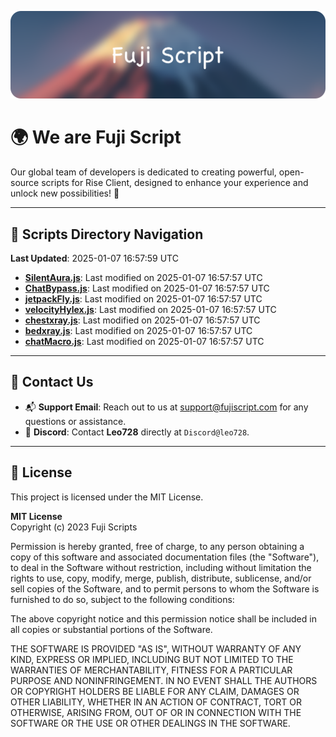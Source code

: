 ![Banner](.github/b.webp)

# 🌍 **We are Fuji Script**

Our global team of developers is dedicated to creating powerful, open-source scripts for Rise Client, designed to enhance your experience and unlock new possibilities! 🌟

---
<!-- SCRIPTS_NAVIGATION_START -->
## 📂 **Scripts Directory Navigation**

**Last Updated**: 2025-01-07 16:57:59 UTC

- **[SilentAura.js](scripts/SilentAura.js)**: Last modified on 2025-01-07 16:57:57 UTC
- **[ChatBypass.js](scripts/ChatBypass.js)**: Last modified on 2025-01-07 16:57:57 UTC
- **[jetpackFly.js](scripts/jetpackFly.js)**: Last modified on 2025-01-07 16:57:57 UTC
- **[velocityHylex.js](scripts/velocityHylex.js)**: Last modified on 2025-01-07 16:57:57 UTC
- **[chestxray.js](scripts/chestxray.js)**: Last modified on 2025-01-07 16:57:57 UTC
- **[bedxray.js](scripts/bedxray.js)**: Last modified on 2025-01-07 16:57:57 UTC
- **[chatMacro.js](scripts/chatMacro.js)**: Last modified on 2025-01-07 16:57:57 UTC

<!-- SCRIPTS_NAVIGATION_END -->

---

## 💬 **Contact Us**  
- 📬 **Support Email**: Reach out to us at [support@fujiscript.com](mailto:support@fujiscript.com) for any questions or assistance.  
- 💬 **Discord**: Contact **Leo728** directly at `Discord@leo728`.

---

## 📜 **License**

This project is licensed under the MIT License.  

**MIT License**  
Copyright (c) 2023 Fuji Scripts  

Permission is hereby granted, free of charge, to any person obtaining a copy of this software and associated documentation files (the "Software"), to deal in the Software without restriction, including without limitation the rights to use, copy, modify, merge, publish, distribute, sublicense, and/or sell copies of the Software, and to permit persons to whom the Software is furnished to do so, subject to the following conditions:  

The above copyright notice and this permission notice shall be included in all copies or substantial portions of the Software.  

THE SOFTWARE IS PROVIDED "AS IS", WITHOUT WARRANTY OF ANY KIND, EXPRESS OR IMPLIED, INCLUDING BUT NOT LIMITED TO THE WARRANTIES OF MERCHANTABILITY, FITNESS FOR A PARTICULAR PURPOSE AND NONINFRINGEMENT. IN NO EVENT SHALL THE AUTHORS OR COPYRIGHT HOLDERS BE LIABLE FOR ANY CLAIM, DAMAGES OR OTHER LIABILITY, WHETHER IN AN ACTION OF CONTRACT, TORT OR OTHERWISE, ARISING FROM, OUT OF OR IN CONNECTION WITH THE SOFTWARE OR THE USE OR OTHER DEALINGS IN THE SOFTWARE.  
